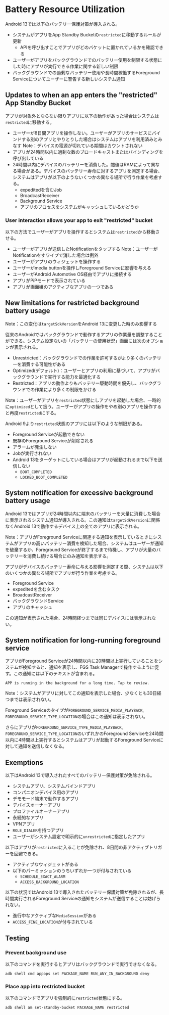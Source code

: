 # Battery Resource Utilization

Android 13では以下のバッテリー保護対策が導入される。

* システムがアプリをApp Standby Bucketの`restricted`に移動するルールが更新
  * APIを呼び出すことでアプリがどのバケットに置かれているかを確認できる
* ユーザーがアプリをバックグラウンドでのバッテリー使用を制限する状態にした時にアプリが実行できる作業に関する新しい制限
* バックグラウンドでの過剰なバッテリー使用や長時間稼働するForeground Serviceについてユーザーに警告する新しいシステム通知

## Updates to when an app enters the "restricted" App Standby Bucket

アプリが対象外とならない限りアプリに以下の動作があった場合はシステムは`restricted`に移動する。

* ユーザーが8日間アプリを操作しない。ユーザーがアプリのサービスにバインドする別のアプリとやりとりした場合はシステムはアプリを利用済みとみなす
  Note：デバイスの電源が切れている期間はカウントされない
* アプリが24時間以内に過剰な数のブロードキャストまたはバインディングを呼び出している
* 24時間以内にデバイスのバッテリーを消費した。閾値はRAMによって異なる場合がある。デバイスのバッテリー寿命に対するアプリを測定する場合、システムはアプリが以下のようないくつかの異なる場所で行う作業を考慮する。
  * expeditedを含むJob
  * BroadcastReceiver
  * Background Service
  * アプリのプロセスをシステムがキャッシュしているかどうか

### User interaction allows your app to exit "restricted" bucket

以下の方法でユーザーがアプリを操作するとシステムは`restricted`から移動させる。

* ユーザーがアプリが送信したNotificationをタップする
  Note：ユーザーがNotificationをすワイプで消した場合は例外
* ユーザーがアプリのウィジェットを操作する
* ユーザーがmedia buttonを操作しForeground Serviceに影響を与える
* ユーザーがAndroid Automotive OS経由でアプリに接続する
* アプリがPiPモードで表示されている
* アプリが画面嬢のアクティブなアプリの一つである

## New limitations for restricted background battery usage

Note：この変化は`targetSdkVersion`をAndroid 13に変更した時のみ影響する

従来のAndroidではバックグラウンドで動作するアプリの作業量を調整することができる。システム設定ないの「バッテリーの使用状況」画面には次のオプションが表示される。

* Unrestricted：バックグラウンドでの作業を許可するがより多くのバッテリーを消費する可能性がある
* Optimized(デフォルト)：ユーザーとアプリの利用に基づいて、アプリがバックグラウンドで実行する能力を最適化する
* Restricted：アプリの動作よりもバッテリー駆動時間を優先し、バックグラウンドでの作業により多くの制限をかける

Note：ユーザーがアプリを`restricted`状態にしアプリを起動した場合、一時的に`optimized`として扱う。ユーザーがアプリの操作をやめ別のアプリを操作すると再度`restricted`にする。

Android 9より`restricted`状態のアプリには以下のような制限がある。

* Foreground Serviceが起動できない
* 既存のForeground Serviceが削除される
* アラームが発生しない
* Jobが実行されない
* Android 13をターゲットにしている場合はアプリが起動されるまで以下を送信しない
  * `BOOT_COMPLETED`
  * `LOCKED_BOOT_COMPLETED`

## System notification for excessive background battery usage

Android 13ではアプリが24時間以内に端末のバッテリーを大量に消費した場合に表示されるシステム通知が導入される。この通知は`targetSdkVersion`に関係なくAndroid 13で動作するデバイス上の全てのアプリに表示される。

Note：アプリがForeground Serviceに関連する通知を表示しているときにシステムがアプリの高いバッテリー消費を検知した場合、システムはユーザーが通知を破棄するか、Foreground Serviceが終了するまで待機し、アプリが大量のバッテリーを消費し続ける場合にのみ通知を表示する。

アプリがデバイスのバッテリー寿命に与える影響を測定する際、システムは以下のいくつかの異なる場所でアプリが行う作業を考慮する。

* Foreground Service
* expeditedを含むタスク
* BroadcastReceiver
* バックグラウンドService
* アプリのキャッシュ

この通知が表示された場合、24時間経つまでは同じデバイスには表示されない。

## System notification for long-running foreground service

アプリがForeground Serviceが24時間以内に20時間以上実行していることをシステムが検知すると、通知を表示し、FGS Task Managerで操作するように促す。この通知には以下のテキストが含まれる。

`APP is running in the background for a long time. Tap to review.`

Note：システムがアプリに対してこの通知を表示した場合、少なくとも30日経つまでは表示されない。

Foreground Serviceのタイプが`FOREGROUND_SERVICE_MEDIA_PLAYBACK`, `FOREGROUND_SERVICE_TYPE_LOCATION`の場合はこの通知は表示されない。

さらにアプリが`FOREGROUND_SERVICE_TYPE_MEDIA_PLAYBACK`, `FOREGROUND_SERVICE_TYPE_LOCATION`のいずれかのForeground Serviceを24時間以内に4時間以上実行するとシステムはアプリが起動するForeground Serviceに対して通知を送信しなくなる。

## Exemptions

以下はAndroid 13で導入されたすべてのバッテリー保護対策が免除される。

* システムアプリ、システムバインドアプリ
* コンパニオンデバイス用のアプリ
* デモモード端末で動作するアプリ
* デバイスオーナーアプリ
* プロファイルオーナーアプリ
* 永続的なアプリ
* VPNアプリ
* `ROLE_DIALER`を持つアプリ
* ユーザーがシステム設定で明示的に`unrestricted`に指定したアプリ

以下はアプリが`restricted`に入ることが免除され、8日間の非アクティブトリガーを回避できる。

* アクティブなウィジェットがある
* 以下のパーミッションのうちいずれか一つが付与されている
  * `SCHEDULE_EXACT_ALARM`
  * `ACCESS_BACKGROUND_LOCATION`

以下の状況ではAndroid 13で導入されたバッテリー保護対策が免除されるが、長時間実行されるForeground Serviceの通知をシステムが送信することは妨げられない。

* 進行中なアクティブな`MediaSession`がある
* `ACCESS_FINE_LOCATION`が付与されている

## Testing

### Prevent background use

以下のコマンドを実行するとアプリはバックグラウンドで実行できなくなる。

`adb shell cmd appops set PACKAGE_NAME RUN_ANY_IN_BACKGROUND deny`

### Place app into restricted bucket

以下のコマンドでアプリを強制的に`restricted`状態にする。

`adb shell am set-standby-bucket PACKAGE_NAME restricted`
